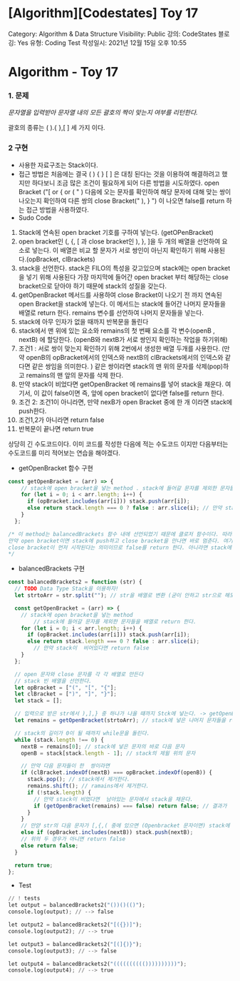 # [Algorithm][Codestates]  Toy 17

Category: Algorithm & Data Structure
Visibility: Public
강의: CodeStates
블로깅: Yes
유형: Coding Test
작성일시: 2021년 12월 15일 오후 10:55

# Algorithm - Toy 17

### 1. 문제

*문자열을 입력받아 문자열 내의 모든 괄호의 짝이 맞는지 여부를 리턴한다.*

괄호의 종류는 ( ).{ },[ ] 세 가지 이다. 

### 2 구현

- 사용한 자료구조는 Stack이다.
- 접근 방법은 처음에는 결국 ( ) { } [ ] 은 대칭 된다는 것을 이용하여 해결하려고 했지만 하다보니 조금 많은 조건이 필요하게 되어 다른 방법을 시도하였다.  open Bracket ("[ or { or ( " ) 다음에 오는 문자를 확인하여  해당 문자에 대해 맞는 쌍이 나오는지 확인하여 다른 쌍의 close Bracket(" ), } ")  이 나오면 false를 return 하는 접근 방법을 사용하였다.
- Sudo Code
1. Stack에 연속된 open bracket 기호를 구하여 넣는다. (getOPenBracket) 
2. open bracket인 (, {, [ 과 close bracket인 ), }, ]을 두 개의 배열을 선언하여 요소로 넣는다. 이 배열은 비교 할 문자가 서로 쌍인이 아닌지 확인하기 위해 사용된다.(opBracket, clBrackets)
3. stack을 선언한다. stack은 FILO의 특성을 갖고있으며 stack에는 open bracket을 넣기 위해 사용된다 가장 마지막에 들어간 open bracket 부터 해당하는 close bracket으로 닫아야 하기 때문에 stack의 성질을 갖는다.  
4. getOpenBracket 메서드를 사용하여 close Bracket이 나오기 전 까지 연속된 open Bracket을 stack에 넣는다. 이 메서드는 stack에 들어간 나머지 문자들을 배열로 return 한다. remains 변수를 선언하여 나머지 문자들을 넣는다. 
5. stack에 아무 인자가 없을 때까지 반복문을 돌린다
6. stack에서 맨 위에 있는 요소와 remains의 첫 번째 요소를 각 변수(openB , nextB) 에 할당한다.  (openB와 nextB가 서로 쌍인지 확인하는 작업을 하기위해)
7. 조건1 : 서로 쌍이 맞는지 확인하기 위해 2번에서 생성한 배열 두개를 사용한다. (만약 openB의 opBracket에서의 인덱스와 nextB의 clBrackets에서의 인덱스와 같다면 같은 쌍임을 의미한다. ) 같은 쌍이라면 stack의 맨 위의 문자를 삭제(pop)하고 remains의 맨 앞의 문자를 삭제 한다.  
8. 만약 stack이 비었다면 getOpenBracket 에 remains를 넣어 stack을 채운다. 여기서, 이 값이 false이면 즉, 앞에 open bracket이 없다면 false를 return 한다.
9. 조건 2: 조건1이 아니라면, 만약 nexB가 open Bracket 중에 한 개 이라면 stack에 push한다.
10. 조건1,2가 아니라면 return false
11. 반복문이 끝나면 return true

상당히 긴 수도코드이다. 이미 코드를 작성한 다음에 적는 수도코드 이지만 다음부터는 수도코드를 미리 적어보는 연습을 해야겠다. 

- getOpenBracket 함수 구현

```jsx
const getOpenBracket = (arr) => {
    // stack에 open bracket을 넣는 method . stack에 들어갈 문자를 제외한 문자들을 배열로 return 한다.
    for (let i = 0; i < arr.length; i++) {
      if (opBracket.includes(arr[i])) stack.push(arr[i]);
      else return stack.length === 0 ? false : arr.slice(i); // 만약 stack이  비어있다면 return false
    }
  };

/* 이 method는 balancedBrackets 함수 내에 선언되었기 때문에 클로저 함수이다. 따라서 부모 함수의 변수를 사용한다.
만약 open bracket이면 stack에 push하고 close bracket을 만나면 바로 멈춘다. 여기서 stack이 비어있다면 
close bracket이 먼저 시작된다는 의미이므로 false를 return 한다. 아니라면 stack에 넣고 남은 문자들을 return 한다.
*/
```

- balancedBrackets 구현

```jsx
const balancedBrackets2 = function (str) {
  // TODO Data Type Stack을 이용하자!
  let strtoArr = str.split(""); // str을 배열로 변환 (굳이 안하고 str으로 해도 될 듯 하다)

  const getOpenBracket = (arr) => {
    // stack에 open bracket을 넣는 method 
		// stack에 들어갈 문자를 제외한 문자들을 배열로 return 한다.
    for (let i = 0; i < arr.length; i++) {
      if (opBracket.includes(arr[i])) stack.push(arr[i]);
      else return stack.length === 0 ? false : arr.slice(i); 
		// 만약 stack이  비어있다면 return false
    }
  };

  // open 문자와 close 문자를 각 각 배열로 만든다
  // stack 빈 배열을 선언한다.
  let opBracket = ["(", "[", "{"];
  let clBracket = [")", "]", "}"];
  let stack = [];

  // 입력으로 받은 str에서 ),],} 중 하나가 나올 떄까지 Stck에 넣는다. -> getOpenBracket(str)
  let remains = getOpenBracket(strtoArr); // stack에 넣은 나머지 문자들을 remain 변수에 배열 자료형으로  초기화

  // stack의 길이가 0이 될 때까지 while문을 돌린다.
  while (stack.length !== 0) {
    nextB = remains[0]; // stack에 넣은 문자의 바로 다음 문자
    openB = stack[stack.length - 1]; // stack의 제윌 위의 문자

    // 만약 다음 문자들이 한  쌍이라면
    if (clBracket.indexOf(nextB) === opBracket.indexOf(openB)) {
      stack.pop(); // stack에서 제거한다.
      remains.shift(); // ramains에서 제거한다.
      if (!stack.length) {
        // 만약 stack이 비었다면  남아있는 문자에서 stack을 채운다.
        if (getOpenBracket(remains) === false) return false; // 결과가   false면 return false
      }
    }
    // 만얃 str의 다음 문자가 [,{,( 중에 있으면 (Openbracket 문자이면) stack에 추가한다.
    else if (opBracket.includes(nextB)) stack.push(nextB);
    // 위의 두 경우가 아니면 return false
    else return false;
  }

  return true;
};
```

- Test

```python
// ! tests
let output = balancedBrackets2("())()(()");
console.log(output); // --> false

let output2 = balancedBrackets2("[({})]");
console.log(output2); // --> true

let output3 = balancedBrackets2("[(]{)}");
console.log(output3); // --> false

let output4 = balancedBrackets2("(((((((((())))))))))");
console.log(output4); // --> true
```
